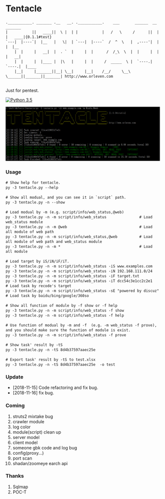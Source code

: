 # Tentacle

```
.___________. _______ .__   __. .___________.    ___       ______  __       _______
|           ||   ____||  \ |  | |           |   /   \     /      ||  |     |   ____|{0.1.1#test}
`---|  |----`|  |__   |   \|  | `---|  |----`  /  ^  \   |  ,----'|  |     |  |__
    |  |     |   __|  |  . `  |     |  |      /  /_\  \  |  |     |  |     |   __|
    |  |     |  |____ |  |\   |     |  |     /  _____  \ |  `----.|  `----.|  |____
    |__|     |_______||__| \__|     |__|    /__/     \__\ \______||_______||_______| http://www.orleven.com


```

Just for pentest.

[![Python 3.5](https://img.shields.io/badge/python-3.5-yellow.svg)](https://www.python.org/)

![show](https://raw.githubusercontent.com/orleven/tentacle/master/show/test.png)

### Usage

```
# Show help for tentacle.
py -3 tentacle.py --help

# Show all modual, and you can see it in `script` path.
py -3 tentacle.py -n --show

# Load modual by -m (e.g. script/info/web_status,@web)
py -3 tentacle.py -n -m script/info/web_status               # Load web_status module
py -3 tentacle.py -n -m @web                                 # Load all module of web path
py -3 tentacle.py -n -m script/info/web_status,@web          # Load all module of web path and web_status module
py -3 tentacle.py -n -m *                                    # Load all module

# Load target by iS/iN/iF/iT.
py -3 tentacle.py -n -m script/info/web_status -iS www.examples.com
py -3 tentacle.py -n -m script/info/web_status -iN 192.168.111.0/24
py -3 tentacle.py -n -m script/info/web_status -iF target.txt
py -3 tentacle.py -n -m script/info/web_status -iT dcc54c3e1cc2c2e1      # Load task by recode's target
py -3 tentacle.py -n -m script/info/web_status -sE "powered by discuz"   # Load task by baidu/bing/google/360so

# Show all function of module by -f show or -f help
py -3 tentacle.py -n -m script/info/web_status -f show
py -3 tentacle.py -n -m script/info/web_status -f help

# Use function of modual by -m and -f  (e.g. -m web_status -f prove), and you should make sure the function of module is exist.
py -3 tentacle.py -n -m script/info/web_status -f prove

# Show task' result by -tS 
py -3 tentacle.py -n -tS 8d4b37597aaec25e

# Export task' result by -tS to test.xlsx
py -3 tentacle.py -n -tS 8d4b37597aaec25e  -o test
```

### Update

* [2018-11-15] Code refactoring and fix  bug.
* [2018-11-16] fix bug.

### Coming

1. struts2 mixtake bug
2. crawler module
3. log color
4. module(script) clean up
5. server model
6. client model
7. someone gbk code and log bug
8. config(proxy...)
9. port scan
10. shadan/zoomeye earch api


### Thanks

1. Sqlmap
2. POC-T

